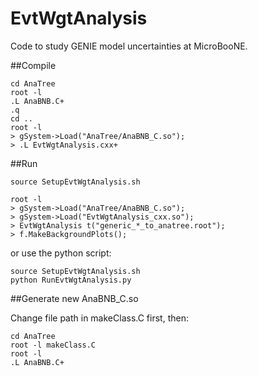 # EvtWgtAnalysis
Code to study GENIE model uncertainties at MicroBooNE.

##Compile

```
cd AnaTree
root -l
.L AnaBNB.C+
.q
cd ..
root -l
> gSystem->Load("AnaTree/AnaBNB_C.so");
> .L EvtWgtAnalysis.cxx+
```



##Run

```
source SetupEvtWgtAnalysis.sh

root -l
> gSystem->Load("AnaTree/AnaBNB_C.so");
> gSystem->Load("EvtWgtAnalysis_cxx.so");
> EvtWgtAnalysis t("generic_*_to_anatree.root");
> f.MakeBackgroundPlots();
```

or use the python script:

```
source SetupEvtWgtAnalysis.sh
python RunEvtWgtAnalysis.py
```

##Generate new AnaBNB_C.so 

Change file path in makeClass.C first, then:

```
cd AnaTree
root -l makeClass.C
root -l
.L AnaBNB.C+
```


